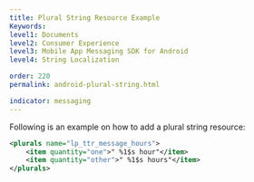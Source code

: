 ```yaml
---
title: Plural String Resource Example
Keywords:
level1: Documents
level2: Consumer Experience
level3: Mobile App Messaging SDK for Android
level4: String Localization

order: 220
permalink: android-plural-string.html

indicator: messaging
---
```


Following is an example on how to add a plural string resource:

```xml
<plurals name="lp_ttr_message_hours">
	<item quantity="one">" %1$s hour"</item>
	<item quantity="other">" %1$s hours"</item>
</plurals>
```
